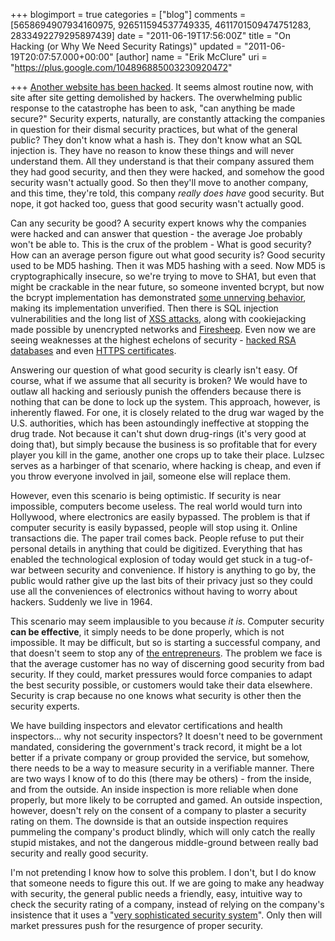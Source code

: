 +++
blogimport = true
categories = ["blog"]
comments = [5658694907934160975, 926511594537749335, 4611701509474751283, 2833492279295897439]
date = "2011-06-19T17:56:00Z"
title = "On Hacking (or Why We Need Security Ratings)"
updated = "2011-06-19T20:07:57.000+00:00"
[author]
name = "Erik McClure"
uri = "https://plus.google.com/104896885003230920472"

+++
[Another website has been hacked](http://news.ycombinator.com/item?id=2671612). It seems almost routine now, with site after site getting demolished by hackers. The overwhelming public response to the catastrophe has been to ask, "can anything be made secure?" Security experts, naturally, are constantly attacking the companies in question for their dismal security practices, but what of the general public? They don't know what a hash is. They don't know what an SQL injection is. They have no reason to know these things and will never understand them. All they understand is that their company assured them they had good security, and then they were hacked, and somehow the good security wasn't actually good. So then they'll move to another company, and this time, they're told, this company *really does have* good security. But nope, it got hacked too, guess that good security wasn't actually good.

Can any security be good? A security expert knows why the companies were hacked and can answer that question - the average Joe probably won't be able to. This is the crux of the problem - What is good security? How can an average person figure out what good security is? Good security used to be MD5 hashing. Then it was MD5 hashing with a seed. Now MD5 is cryptographically insecure, so we're trying to move to SHA1, but even that might be crackable in the near future, so someone invented bcrypt, but now the bcrypt implementation has demonstrated [some unnerving behavior](http://rondam.blogspot.com/2011/06/possible-flaw-in-open-source-bcrypt.html), making its implementation unverified. Then there is SQL injection vulnerabilities and the long list of [XSS attacks](http://ha.ckers.org/xss.html), along with cookiejacking made possible by unencrypted networks and [Firesheep](http://codebutler.com/firesheep). Even now we are seeing weaknesses at the highest echelons of security - [hacked RSA databases](http://arstechnica.com/security/news/2011/06/rsa-finally-comes-clean-securid-is-compromised.ars?utm_source=rss&utm_medium=rss&utm_campaign=rss) and even [HTTPS certificates](http://www.phreedom.org/research/rogue-ca/).

Answering our question of what good security is clearly isn't easy. Of course, what if we assume that all security is broken? We would have to outlaw all hacking and seriously punish the offenders because there is nothing that can be done to lock up the system. This approach, however, is inherently flawed. For one, it is closely related to the drug war waged by the U.S. authorities, which has been astoundingly ineffective at stopping the drug trade. Not because it can't shut down drug-rings (it's very good at doing that), but simply because the business is so profitable that for every player you kill in the game, another one crops up to take their place. Lulzsec serves as a harbinger of that scenario, where hacking is cheap, and even if you throw everyone involved in jail, someone else will replace them.

However, even this scenario is being optimistic. If security is near impossible, computers become useless. The real world would turn into Hollywood, where electronics are easily bypassed. The problem is that if computer security is easily bypassed, people will stop using it. Online transactions die. The paper trail comes back. People refuse to put their personal details in anything that could be digitized. Everything that has enabled the technological explosion of today would get stuck in a tug-of-war between security and convenience. If history is anything to go by, the public would rather give up the last bits of their privacy just so they could use all the conveniences of electronics without having to worry about hackers. Suddenly we live in 1964.

This scenario may seem implausible to you because *it is*. Computer security **can be effective**, it simply needs to be done properly, which is not impossible. It may be difficult, but so is starting a successful company, and that doesn't seem to stop any of [the entrepreneurs](http://news.ycombinator.com/). The problem we face is that the average customer has no way of discerning good security from bad security. If they could, market pressures would force companies to adapt the best security possible, or customers would take their data elsewhere. Security is crap because no one knows what security is other then the security experts.

We have building inspectors and elevator certifications and health inspectors... why not security inspectors? It doesn't need to be government mandated, considering the government's track record, it might be a lot better if a private company or group provided the service, but somehow, there needs to be a way to measure security in a verifiable manner. There are two ways I know of to do this (there may be others) - from the inside, and from the outside. An inside inspection is more reliable when done properly, but more likely to be corrupted and gamed. An outside inspection, however, doesn't rely on the consent of a company to plaster a security rating on them. The downside is that an outside inspection requires pummeling the company's product blindly, which will only catch the really stupid mistakes, and not the dangerous middle-ground between really bad security and really good security.

I'm not pretending I know how to solve this problem. I don't, but I do know that someone needs to figure this out. If we are going to make any headway with security, the general public needs a friendly, easy, intuitive way to check the security rating of a company, instead of relying on the company's insistence that it uses a "[very sophisticated security system](http://securosis.com/tag/sony+breach)". Only then will market pressures push for the resurgence of proper security.
